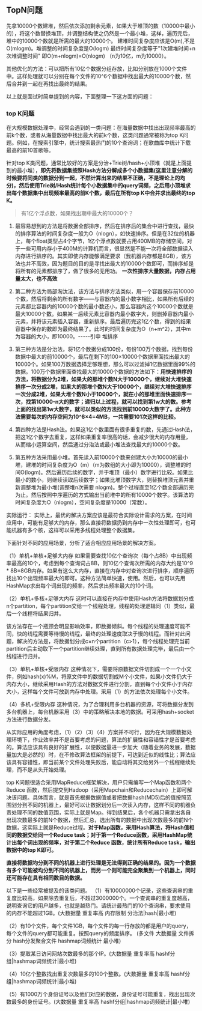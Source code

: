 ## TopN问题

先拿10000个数建堆，然后依次添加剩余元素，如果大于堆顶的数（10000中最小的），将这个数替换堆顶，并调整结构使之仍然是一个最小堆，这样，遍历完后，堆中的10000个数就是所需的最大的10000个。
 建堆时间复杂度应该是O(m),不是O(mlogm)。堆调整的时间复杂度是O(logm) 最终时间复杂度等于"1次建堆时间+n次堆调整时间"
 即O(m+nlogm)=O(nlogm)  （n为10亿，m为10000）。

其他优化的方法：可以把所有10亿个数据分组存放，比如分别放在1000个文件中。这样处理就可以分别在每个文件的10^6个数据中找出最大的10000个数，然后合并到一起在再找出最终的结果。

以上就是面试时简单提到的内容，下面整理一下这方面的问题：

### top K问题

在大规模数据处理中，经常会遇到的一类问题：在海量数据中找出出现频率最高的前k个数，或者从海量数据中找出最大的前k个数，这类问题通常被称为top K问题。例如，在搜索引擎中，统计搜索最热门的10个查询词；在歌曲库中统计下载最高的前10首歌等。

 针对top K类问题，通常比较好的方案是分治+Trie树/hash+小顶堆（就是上面提到的最小堆），**即先将数据集按照Hash方法分解成多个小数据集(这里注意分解的时候要将同类的数据分到一起，不然计算出来的结果不正确，不是理论上的均分)，然后使用Trie树/Hash统计每个小数据集中的query词频，之后用小顶堆求出每个数据集中出现频率最高的前K个数，最后在所有top K中合并求出最终的top K。**

> 有1亿个浮点数，如果找出期中最大的10000个？

1. 最容易想到的方法是将数据全部排序，然后在排序后的集合中进行查找，最快的排序算法的时间复杂度一般为O（nlogn），如快速排序。但是在32位的机器上，每个float类型占4个字节，1亿个浮点数就要占用400MB的存储空间，对于一些可用内存小于400M的计算机而言，很显然是不能一次将全部数据读入内存进行排序的。其实即使内存能够满足要求（我机器内存都是8GB），该方法也并不高效，因为题目的目的是寻找出最大的10000个数即可，而排序却是将所有的元素都排序了，做了很多的无用功。
    **一次性排序大量数据，内存占用量太大，也不高效**

2. 第二种方法为局部淘汰法，该方法与排序方法类似，用一个容器保存前10000个数，然后将剩余的所有数字——与容器内的最小数字相比，如果所有后续的元素都比容器内的10000个数的最小数还小，那么容器内这个10000个数就是最大10000个数。如果某一后续元素比容器内最小数字大，则删掉容器内最小元素，并将该元素插入容器，重新排序。最后遍历完这1亿个数，得到的结果容器中保存的数即为最终结果了。此时的时间复杂度为O（n+m^2），其中m为容器的大小，即10000。-----引申 堆排序

3. 第三种方法是分治法，将1亿个数据分成100份，每份100万个数据，找到每份数据中最大的前10000个，最后在剩下的100×10000个数据里面找出最大的10000个。如果100万数据选择足够理想，那么可以过滤掉1亿数据里面99%的数据。100万个数据里面查找最大的10000个数据的方法如下：**用快速排序的方法，将数据分为2堆，如果大的那堆个数N大于10000个，继续对大堆快速排序一次分成2堆，如果大的那堆个数N大于10000个，继续对大堆快速排序一次分成2堆，如果大堆个数N小于10000个，就在小的那堆里面快速排序一次，找第10000-n大的数字；递归以上过程，就可以找到第1w大的数。参考上面的找出第1w大数字，就可以类似的方法找到前10000大数字了。此种方法需要每次的内存空间为10^6×4=4MB，一共需要101次这样的比较。**

4. 第四种方法是Hash法。如果这1亿个数里面有很多重复的数，先通过Hash法，把这1亿个数字去重复，这样如果重复率很高的话，会减少很大的内存用量，从而缩小运算空间，然后通过分治法或最小堆法查找最大的10000个数。

5. 第五种方法采用最小堆。首先读入前10000个数来创建大小为10000的最小堆，建堆的时间复杂度为O（m）（m为数组的大小即为10000），调整堆的时间O(logm)。然后遍历后续的数字，并于堆顶（最小）数字进行比较。如果比最小的数小，则继续读取后续数字；如果比堆顶数字大，则替换堆顶元素并重新调整堆为最小堆(调整堆n次需要 nlogm)。整个过程直至1亿个数全部遍历完为止。然后按照中序遍历的方式输出当前堆中的所有10000个数字。该算法的时间复杂度为O（nlogm），空间复杂度是10000（常数）。

实际运行：
 实际上，最优的解决方案应该是最符合实际设计需求的方案，在时间应用中，可能有足够大的内存，那么直接将数据扔到内存中一次性处理即可，也可能机器有多个核，这样可以采用多线程处理整个数据集。

下面针对不同的应用场景，分析了适合相应应用场景的解决方案。

（1）单机+单核+足够大内存
 如果需要查找10亿个查询次（每个占8B）中出现频率最高的10个，考虑到每个查询词占8B，则10亿个查询次所需的内存大约是10^9 * 8B=8GB内存。如果有这么大内存，直接在内存中对查询次进行排序，顺序遍历找出10个出现频率最大的即可。这种方法简单快速，使用。然后，也可以先用HashMap求出每个词出现的频率，然后求出频率最大的10个词。

（2）单机+多核+足够大内存
 这时可以直接在内存中使用Hash方法将数据划分成n个partition，每个partition交给一个线程处理，线程的处理逻辑同（1）类似，最后一个线程将结果归并。

该方法存在一个瓶颈会明显影响效率，即数据倾斜。每个线程的处理速度可能不同，快的线程需要等待慢的线程，最终的处理速度取决于慢的线程。而针对此问题，解决的方法是，将数据划分成c×n个partition（c>1），每个线程处理完当前partition后主动取下一个partition继续处理，直到所有数据处理完毕，最后由一个线程进行归并。

（3）单机+单核+受限内存
 这种情况下，需要将原数据文件切割成一个一个小文件，例如hash(x)%M，将原文件中的数据切割成M个小文件，如果小文件仍大于内存大小，继续采用Hash的方法对数据文件进行分割，直到每个小文件小于内存大小，这样每个文件可放到内存中处理。采用（1）的方法依次处理每个小文件。

（4）多机+受限内存
 这种情况，为了合理利用多台机器的资源，可将数据分发到多台机器上，每台机器采用（3）中的策略解决本地的数据。可采用hash+socket方法进行数据分发。

从实际应用的角度考虑，（1）（2）（3）（4）方案并不可行，因为在大规模数据处理环境下，作业效率并不是首要考虑的问题，算法的扩展性和容错性才是首要考虑的。算法应该具有良好的扩展性，以便数据量进一步加大（随着业务的发展，数据量加大是必然的）时，在不修改算法框架的前提下，可达到近似的线性比；算法应该具有容错性，即当前某个文件处理失败后，能自动将其交给另外一个线程继续处理，而不是从头开始处理。

top K问题很适合采用MapReduce框架解决，用户只需编写一个Map函数和两个Reduce 函数，然后提交到Hadoop（采用Mapchain和Reducechain）上即可解决该问题。具体而言，就是首先根据数据值或者把数据hash(MD5)后的值按照范围划分到不同的机器上，最好可以让数据划分后一次读入内存，这样不同的机器负责处理不同的数值范围，实际上就是Map。得到结果后，各个机器只需拿出各自出现次数最多的前N个数据，然后汇总，选出所有的数据中出现次数最多的前N个数据，这实际上就是Reduce过程。**对于Map函数，采用Hash算法，将Hash值相同的数据交给同一个Reduce task；对于第一个Reduce函数，采用HashMap统计出每个词出现的频率，对于第二个Reduce 函数，统计所有Reduce task，输出数据中的top K即可。**

**直接将数据均分到不同的机器上进行处理是无法得到正确的结果的。因为一个数据有多个可能被均分到不同的机器上，而另一个则可能完全聚集到一个机器上，同时还可能存在具有相同数目的数据。**

以下是一些经常被提及的该类问题。
 （1）有10000000个记录，这些查询串的重复度比较高，如果除去重复后，不超过3000000个。一个查询串的重复度越高，说明查询它的用户越多，也就是越热门。请统计最热门的10个查询串，要求使用的内存不能超过1GB。(大数据量  重复率高  内存限制  分治法|hash|最小堆)

（2）有10个文件，每个文件1GB，每个文件的每一行存放的都是用户的query，每个文件的query都可能重复。按照query的频度排序。 (多文件  大数据量  文件拆分  hash分发聚合文件  hashmap词频统计  最小堆)

（3）提取某日访问网站次数最多的那个IP。(大数据量  重复率高  hashf分组|hashmap词频统计|最小堆)

（4）10亿个整数找出重复次数最多的100个整数。(大数据量  重复率高  hashf分组|hashmap词频统计|最小堆)

（5）有1000万个身份证号以及他们对应的数据，身份证号可能重复，找出出现次数最多的身份证号。(大数据量  重复率高  hashf分组|hashmap词频统计|最小堆)


